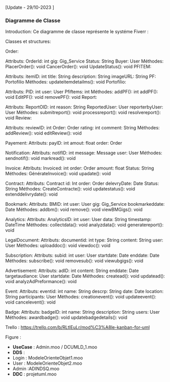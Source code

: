 
[Update - 29/10-2023 ]


### Diagramme de Classe


Introduction:
Ce diagramme de classe représente le systéme Fiverr :

Classes et structures:

Order:

Attributs:
OrderId: int
gig: Gig_Service
Status: String
Buyer: User
Méthodes:
PlacerOrder(): void
CancerOrder(): void
UpdateStatus(): void
PFITEM:

Attributs:
itemID: int
title: String
description: String
imageURL: String
PF: Portofilio
Méthodes:
updateitemdetailms(): void
Portofilio:

Attributs:
PID: int
user: User
Pfiftems: int
Méthodes:
addPF(): int
addPF(): void
EditPF(): void
removePF(): void
Report:

Attributs:
ReportOID: int
reason: String
ReportedUser: User
reporterbyUser: User
Méthodes:
submitreport(): void
processreport(): void
resolvereport(): void
Review:

Attributs:
reviewID: int
Order: Order
rating: int
comment: String
Méthodes:
addReview(): void
editReview(): void

Payement:
Attributs:
payID: int
amout: float
order: Order

Notification:
Attributs:
notifID: int
message: Message
user: User
Méthodes:
sendnotif(): void
markread(): void

Invoice:
Attributs:
Invoiced: int
order: Order
amount: float
Status: String
Méthodes:
GénérateInvoice(): void
upadate(): void

Contract:
Attributs:
Contract id: Int
order: Order
delevryDate: Date
Status: String
Méthodes:
CreateContracte(): void
updatestatus(): void
extenddelivrydate(): void

Bookmark:
Attributs:
BMID: int
user: User
gig: Gig_Service
bookmarkeddate: Date
Méthodes:
addbm(): void
remove(): void
viewBMGigs(): void

Analytics:
Attributs:
AnalyticsID: int
user: User
data: String
timestamp: DateTime
Méthodes:
collectdata(): void
analyzdata(): void
generatereport(): void

LegalDocument:
Attributs:
documentid: int
type: String
content: String
user: User
Méthodes:
uploaddoc(): void
viewdoc(): void

Subscription:
Attributs:
subid: int
user: User
startdate: Date
enddate: Date
Méthodes:
subscribe(): void
removesub(): void
viewubgigs(): void

Advertisement:
Attributs:
adID: int
content: String
enddate: Date
targetaudiance: User
startdate: Date
Méthodes:
createad(): void
updatead(): void
analyzAdPreformance(): void

Event:
Attributs:
eventid: int
name: String
descrp: String
date: Date
location: String
participants: User
Méthodes:
creationevent(): void
updateevent(): void
cancelevent(): void

Badge:
Attributs:
badgeID: int
name: String
description: String
users: User
Méthodes:
awardbadge(): void
updatebadgedetails(): void


   Trello : https://trello.com/b/RLtIEuLr/mod%C3%A8le-kanban-for-uml


 

 
 
Figure : 
- **UseCase** : Admin.moo / DCUMLD_1.moo
- **DDS** : 
- Login : ModeleOrienteObjet1.moo
- User : ModeleOrienteObjet2.moo
- Admin :ADINDSQ.moo
- **DDC** : projetuml.moo



